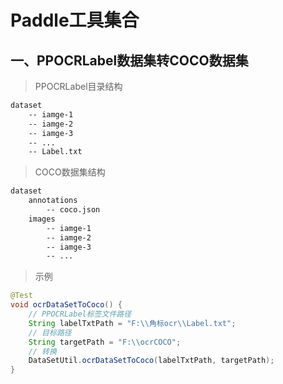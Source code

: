 # Paddle工具集合

## 一、PPOCRLabel数据集转COCO数据集

> PPOCRLabel目录结构

```bash
dataset
	-- iamge-1
	-- iamge-2
	-- iamge-3
	-- ...
	-- Label.txt
```

> COCO数据集结构

```bash
dataset
	annotations
		-- coco.json
	images
        -- iamge-1
        -- iamge-2
        -- iamge-3
        -- ...
```

> 示例

```java
@Test
void ocrDataSetToCoco() {
    // PPOCRLabel标签文件路径
    String labelTxtPath = "F:\\角标ocr\\Label.txt";
    // 目标路径
    String targetPath = "F:\\ocrCOCO";
    // 转换
    DataSetUtil.ocrDataSetToCoco(labelTxtPath, targetPath);
}
```




